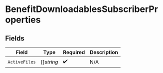 # BenefitDownloadablesSubscriberProperties


## Fields

| Field              | Type               | Required           | Description        |
| ------------------ | ------------------ | ------------------ | ------------------ |
| `ActiveFiles`      | []*string*         | :heavy_check_mark: | N/A                |